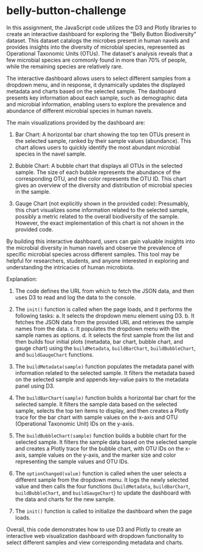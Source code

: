 # belly-button-challenge


In this assignment, the JavaScript code utilizes the D3 and Plotly libraries to create an interactive dashboard for exploring the "Belly Button Biodiversity" dataset. This dataset catalogs the microbes present in human navels and provides insights into the diversity of microbial species, represented as Operational Taxonomic Units (OTUs). The dataset's analysis reveals that a few microbial species are commonly found in more than 70% of people, while the remaining species are relatively rare.

The interactive dashboard allows users to select different samples from a dropdown menu, and in response, it dynamically updates the displayed metadata and charts based on the selected sample. The dashboard presents key information about each sample, such as demographic data and microbial information, enabling users to explore the prevalence and abundance of different microbial species in human navels.

The main visualizations provided by the dashboard are:
1. Bar Chart: A horizontal bar chart showing the top ten OTUs present in the selected sample, ranked by their sample values (abundance). This chart allows users to quickly identify the most abundant microbial species in the navel sample.

2. Bubble Chart: A bubble chart that displays all OTUs in the selected sample. The size of each bubble represents the abundance of the corresponding OTU, and the color represents the OTU ID. This chart gives an overview of the diversity and distribution of microbial species in the sample.

3. Gauge Chart (not explicitly shown in the provided code): Presumably, this chart visualizes some information related to the selected sample, possibly a metric related to the overall biodiversity of the sample. However, the exact implementation of this chart is not shown in the provided code.

By building this interactive dashboard, users can gain valuable insights into the microbial diversity in human navels and observe the prevalence of specific microbial species across different samples. This tool may be helpful for researchers, students, and anyone interested in exploring and understanding the intricacies of human microbiota.

Explanation:

1. The code defines the URL from which to fetch the JSON data, and then uses D3 to read and log the data to the console.

2. The `init()` function is called when the page loads, and it performs the following tasks:
   a. It selects the dropdown menu element using D3.
   b. It fetches the JSON data from the provided URL and retrieves the sample names from the data.
   c. It populates the dropdown menu with the sample names as options.
   d. It selects the first sample from the list and then builds four initial plots (metadata, bar chart, bubble chart, and gauge chart) using the `buildMetadata`, `buildBarChart`, `buildBubbleChart`, and `buildGaugeChart` functions.

3. The `buildMetadata(sample)` function populates the metadata panel with information related to the selected sample. It filters the metadata based on the selected sample and appends key-value pairs to the metadata panel using D3.

4. The `buildBarChart(sample)` function builds a horizontal bar chart for the selected sample. It filters the sample data based on the selected sample, selects the top ten items to display, and then creates a Plotly trace for the bar chart with sample values on the x-axis and OTU (Operational Taxonomic Unit) IDs on the y-axis.

5. The `buildBubbleChart(sample)` function builds a bubble chart for the selected sample. It filters the sample data based on the selected sample and creates a Plotly trace for the bubble chart, with OTU IDs on the x-axis, sample values on the y-axis, and the marker size and color representing the sample values and OTU IDs.

6. The `optionChanged(value)` function is called when the user selects a different sample from the dropdown menu. It logs the newly selected value and then calls the four functions (`buildMetadata`, `buildBarChart`, `buildBubbleChart`, and `buildGaugeChart`) to update the dashboard with the data and charts for the new sample.

7. The `init()` function is called to initialize the dashboard when the page loads.

Overall, this code demonstrates how to use D3 and Plotly to create an interactive web visualization dashboard with dropdown functionality to select different samples and view corresponding metadata and charts.
